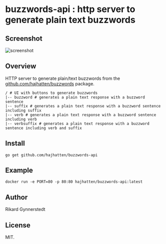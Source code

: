 # buzzwords-api : http server to generate plain text buzzwords

## Screenshot

![screenshot](https://raw.githubusercontent.com/hajhatten/buzzwords-api/master/readme/screnshot.png)

## Overview

HTTP server to generate plain/text buzzwords from the [github.com/hajhatten/buzzwords](https://github.com/hajhatten/buzzwords) package.

```
/ # UI with buttons to generate buzzwords
|-- buzzword # generates a plain text response with a buzzword sentence
|-- suffix # generates a plain text response with a buzzword sentence including suffix
|-- verb # generates a plain text response with a buzzword sentence including verb
|-- verbsuffix # generates a plain text response with a buzzword sentence including verb and suffix
```

## Install

```
go get github.com/hajhatten/buzzwords-api
```

## Example

```
docker run -e PORT=80 -p 80:80 hajhatten/buzzwords-api:latest
```

## Author

Rikard Gynnerstedt

## License

MIT.
